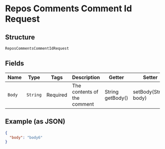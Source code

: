 
# Repos Comments Comment Id Request

## Structure

`ReposCommentsCommentIdRequest`

## Fields

| Name | Type | Tags | Description | Getter | Setter |
|  --- | --- | --- | --- | --- | --- |
| `Body` | `String` | Required | The contents of the comment | String getBody() | setBody(String body) |

## Example (as JSON)

```json
{
  "body": "body6"
}
```


